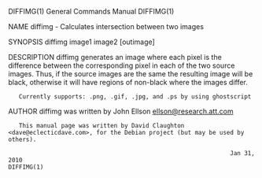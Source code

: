 DIFFIMG(1)                                                    General Commands Manual                                                   DIFFIMG(1)

NAME
       diffimg - Calculates intersection between two images

SYNOPSIS
       diffimg image1 image2 [outimage]

DESCRIPTION
       diffimg  generates  an image where each pixel is the difference between the corresponding pixel in each of the two source images.  Thus, if
       the source images are the same the resulting image will be black, otherwise it will have regions of non-black where the images differ.

       Currently supports: .png, .gif, .jpg, and .ps by using ghostscript

AUTHOR
       diffimg was written by John Ellson <ellson@research.att.com>

       This manual page was written by David Claughton <dave@eclecticdave.com>, for the Debian project (but may be used by others).

                                                                   Jan 31, 2010                                                         DIFFIMG(1)
